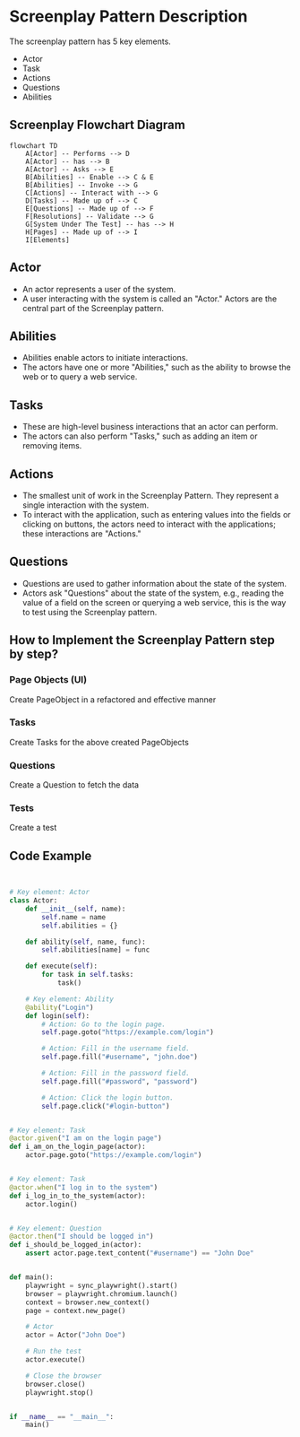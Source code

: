 # Screenplay Pattern Description

The screenplay pattern has 5 key elements.

* Actor
* Task
* Actions
* Questions
* Abilities

## Screenplay Flowchart Diagram

```mermaid
flowchart TD
    A[Actor] -- Performs --> D
    A[Actor] -- has --> B
    A[Actor] -- Asks --> E
    B[Abilities] -- Enable --> C & E
    B[Abilities] -- Invoke --> G
    C[Actions] -- Interact with --> G
    D[Tasks] -- Made up of --> C
    E[Questions] -- Made up of --> F
    F[Resolutions] -- Validate --> G
    G[System Under The Test] -- has --> H
    H[Pages] -- Made up of --> I
    I[Elements]
```

## Actor

* An actor represents a user of the system.
* A user interacting with the system is called an "Actor." Actors are the central part of the Screenplay pattern.

## Abilities

* Abilities enable actors to initiate interactions.
* The actors have one or more "Abilities," such as the ability to browse the web or to query a web service.

## Tasks

* These are high-level business interactions that an actor can perform.
* The actors can also perform "Tasks," such as adding an item or removing items.

## Actions

* The smallest unit of work in the Screenplay Pattern. They represent a single interaction with the system.
* To interact with the application, such as entering values into the fields or clicking on buttons, the actors need to
  interact with the applications; these interactions are "Actions."

## Questions

* Questions are used to gather information about the state of the system.
* Actors ask "Questions" about the state of the system, e.g., reading the value of a field on the screen or querying a
  web service, this is the way to test using the Screenplay
  pattern.

## How to Implement the Screenplay Pattern step by step?

### Page Objects (UI)

Create PageObject in a refactored and effective manner

### Tasks

Create Tasks for the above created PageObjects

### Questions

Create a Question to fetch the data

### Tests

Create a test

## Code Example

```python


# Key element: Actor
class Actor:
    def __init__(self, name):
        self.name = name
        self.abilities = {}

    def ability(self, name, func):
        self.abilities[name] = func

    def execute(self):
        for task in self.tasks:
            task()

    # Key element: Ability
    @ability("Login")
    def login(self):
        # Action: Go to the login page.
        self.page.goto("https://example.com/login")

        # Action: Fill in the username field.
        self.page.fill("#username", "john.doe")

        # Action: Fill in the password field.
        self.page.fill("#password", "password")

        # Action: Click the login button.
        self.page.click("#login-button")


# Key element: Task
@actor.given("I am on the login page")
def i_am_on_the_login_page(actor):
    actor.page.goto("https://example.com/login")


# Key element: Task
@actor.when("I log in to the system")
def i_log_in_to_the_system(actor):
    actor.login()


# Key element: Question
@actor.then("I should be logged in")
def i_should_be_logged_in(actor):
    assert actor.page.text_content("#username") == "John Doe"


def main():
    playwright = sync_playwright().start()
    browser = playwright.chromium.launch()
    context = browser.new_context()
    page = context.new_page()

    # Actor
    actor = Actor("John Doe")

    # Run the test
    actor.execute()

    # Close the browser
    browser.close()
    playwright.stop()


if __name__ == "__main__":
    main()
```
